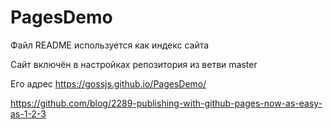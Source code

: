 # PagesDemo
Файл README используется как индекс сайта

Сайт включён в настройках репозитория из ветви master

Его адрес https://gossjs.github.io/PagesDemo/



https://github.com/blog/2289-publishing-with-github-pages-now-as-easy-as-1-2-3



